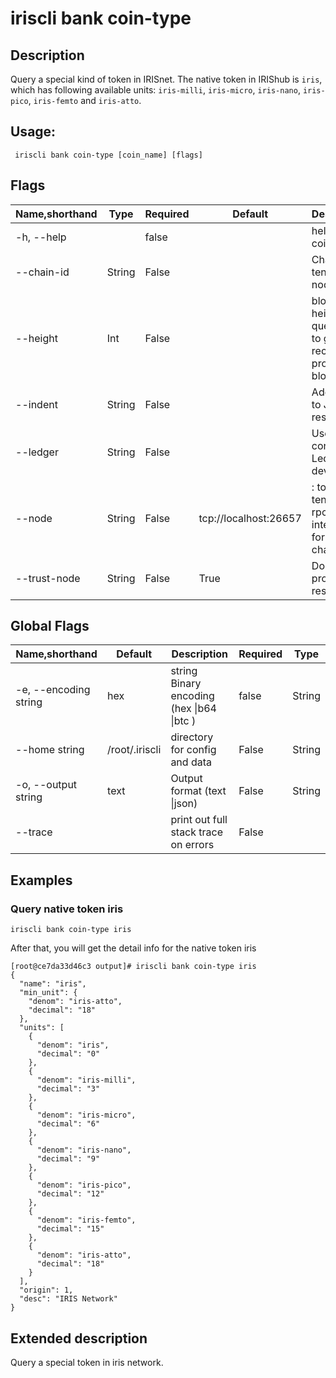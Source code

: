 # iriscli bank coin-type

## Description

Query  a special  kind of token in IRISnet. The native token in IRIShub is `iris`, which has following available units: `iris-milli`, `iris-micro`, `iris-nano`, `iris-pico`, `iris-femto` and `iris-atto`. 

## Usage:

```
 iriscli bank coin-type [coin_name] [flags]
```

 

## Flags

| Name,shorthand | Type   | Required | Default               | Description                                                  |
| -------------- | ------ | -------- | --------------------- | ------------------------------------------------------------ |
| -h, --help     |        | false    |                       | help for coin-type                                           |
| --chain-id     | String | False    |                       | Chain ID of tendermint node                                  |
| --height       | Int    | False    |                       | block height to query, omit to get most recent provable block |
| --indent       | String | False    |                       | Add indent to JSON response                                  |
| --ledger       | String | False    |                       | Use a connected Ledger device                                |
| --node         | String | False    | tcp://localhost:26657 | <host>:<port> to tendermint rpc interface for this chain     |
| --trust-node   | String | False    | True                  | Don't verify proofs for responses                            |



## Global Flags

| Name,shorthand        | Default        | Description                                 | Required | Type   |
| --------------------- | -------------- | ------------------------------------------- | -------- | ------ |
| -e, --encoding string | hex            | string   Binary encoding (hex \|b64 \|btc ) | false    | String |
| --home string         | /root/.iriscli | directory for config and data               | False    | String |
| -o, --output string   | text           | Output format (text \|json)                 | False    | String |
| --trace               |                | print out full stack trace on errors        | False    |        |

## Examples

### Query native token iris

```
iriscli bank coin-type iris
```

After that, you will get the detail info for the native token iris

```
[root@ce7da33d46c3 output]# iriscli bank coin-type iris
{
  "name": "iris",
  "min_unit": {
    "denom": "iris-atto",
    "decimal": "18"
  },
  "units": [
    {
      "denom": "iris",
      "decimal": "0"
    },
    {
      "denom": "iris-milli",
      "decimal": "3"
    },
    {
      "denom": "iris-micro",
      "decimal": "6"
    },
    {
      "denom": "iris-nano",
      "decimal": "9"
    },
    {
      "denom": "iris-pico",
      "decimal": "12"
    },
    {
      "denom": "iris-femto",
      "decimal": "15"
    },
    {
      "denom": "iris-atto",
      "decimal": "18"
    }
  ],
  "origin": 1,
  "desc": "IRIS Network"
}
```



## Extended description

Query a special token in iris network.

​    



​           
